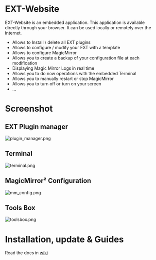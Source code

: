 # EXT-Website

  EXT-Website is an embedded application.
  This application is available directly through your browser.
  It can be used locally or remotely over the internet.

  * Allows to Install / delete all EXT plugins
  * Allows to configure / modify your EXT with a template
  * Allows to configure MagicMirror
  * Allows you to create a backup of your configuration file at each modification
  * Displaying Magic Mirror Logs in real time
  * Allows you to do now operations with the embedded Terminal
  * Allows you to manually restart or stop MagicMirror
  * Allows you to turn off or turn on your screen
  * ...

# Screenshot

## EXT Plugin manager
![plugin_manager.png](https://wiki.bugsounet.fr/resources/googleassistant/plugin_manager.png)
## Terminal
![terminal.png](https://wiki.bugsounet.fr/resources/googleassistant/terminal.png)
## MagicMirror² Configuration
![mm_config.png](https://wiki.bugsounet.fr/resources/googleassistant/mm_config.png)
## Tools Box
![toolsbox.png](https://wiki.bugsounet.fr/resources/googleassistant/toolsbox.png)

# Installation, update & Guides
Read the docs in [wiki](https://wiki.bugsounet.fr/EXT-Website)

